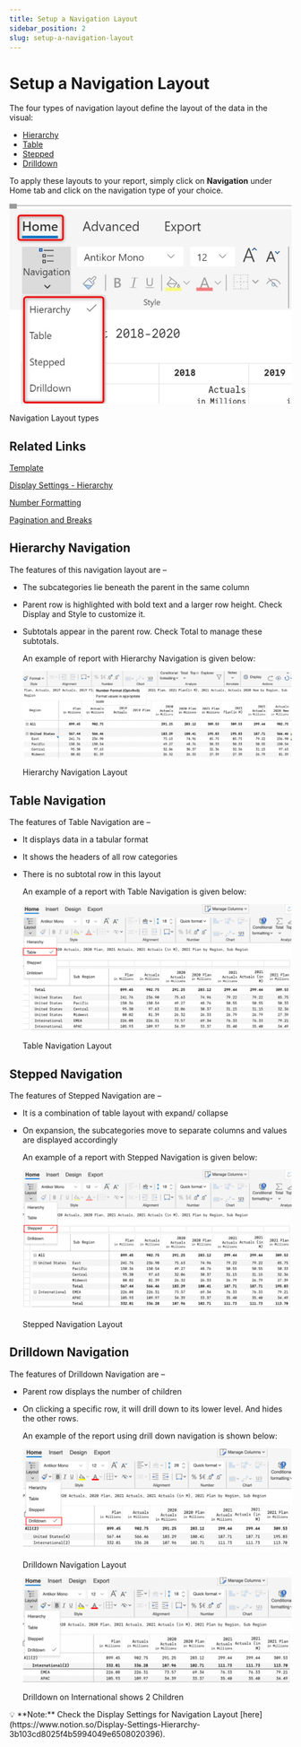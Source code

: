 ```yaml
---
title: Setup a Navigation Layout
sidebar_position: 2
slug: setup-a-navigation-layout
---
```



# Setup a Navigation Layout

The four types of navigation layout define the layout of the data in the visual: 

- [Hierarchy](https://www.notion.so/Setup-a-Navigation-Layout-9b500e4b6d194df9a92d8f3342ff9b89)
- [Table](https://www.notion.so/Setup-a-Navigation-Layout-9b500e4b6d194df9a92d8f3342ff9b89)
- [Stepped](https://www.notion.so/Setup-a-Navigation-Layout-9b500e4b6d194df9a92d8f3342ff9b89)
- [Drilldown](https://www.notion.so/Setup-a-Navigation-Layout-9b500e4b6d194df9a92d8f3342ff9b89)

To apply these layouts to your report, simply click on **Navigation** under Home tab and click on the navigation type of your choice.

![Navigation Layout types](/img/build/Navigation/Navigationlayout1.jpg)

Navigation Layout types

## Related Links
[Template](build/Template)

[Display Settings - Hierarchy](https://www.notion.so/Display-Settings-Hierarchy-ffca8d1bc565430a83a1ff78e4424e4a)

[Number Formatting](build/number-formatting)

[Pagination and Breaks](settings/pagination-and-breaks)

## **Hierarchy Navigation**

The features of this navigation layout are –

- The subcategories lie beneath the parent in the same column
- Parent row is highlighted with bold text and a larger row height. Check Display and Style to customize it.
- Subtotals appear in the parent row. Check Total to manage these subtotals.
    
    An example of report with Hierarchy Navigation is given below:
    
    ![Hierarchy Navigation Layout](/img/build/Navigation/Navigationlayout2.png)

    Hierarchy Navigation Layout
    

## **Table Navigation**

The features of Table Navigation are –

- It displays data in a tabular format
- It shows the headers of all row categories
- There is no subtotal row in this layout
    
    An example of a report with Table Navigation is given below:
    
    ![Table Navigation Layout](/img/build/Navigation/Navigationlayout3.png)

    Table Navigation Layout
    

## Stepped Navigation

The features of Stepped Navigation are –

- It is a combination of table layout with expand/ collapse
- On expansion, the subcategories move to separate columns and values are displayed accordingly
    
    An example of a report with Stepped Navigation is given below:
    
    ![Stepped Navigation Layout](/img/build/Navigation/Navigationlayout4.png)

    
    Stepped Navigation Layout
    

## Drilldown Navigation

The features of Drilldown Navigation are –

- Parent row displays the number of children
- On clicking a specific row, it will drill down to its lower level. And hides the other rows.
    
    An example of the report using drill down navigation is shown below:
    
    ![Drilldown Navigation Layout](/img/build/Navigation/Navigationlayout5.png)

    
    Drilldown Navigation Layout
    
    ![Drilldown on International shows 2 Children](/img/build/Navigation/Navigationlayout6.png)

    Drilldown on International shows 2 Children
    

<aside>
💡 **Note:** Check the Display Settings for Navigation Layout [here](https://www.notion.so/Display-Settings-Hierarchy-3b103cd8025f4b5994049e6508020396).

</aside>
